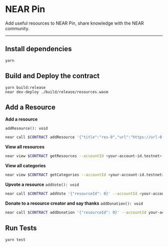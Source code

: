 # NEAR Pin

Add useful resources to NEAR Pin, share knowledge with the NEAR community.

----

## Install dependencies
```
yarn
```

## Build and Deploy the contract
```
yarn build:release
near dev-deploy ./build/release/resources.wasm
```

## Add a Resource
**Add a resource**

`addResource(): void`

```sh
near call $CONTRACT addResource '{"title":"res-0","url":"https://url-0.com","category":"new category-0"}' --accountId <your-account-id.testnet>
```

**View all resources**

```sh
near view $CONTRACT getResources --accountId <your-account-id.testnet>
```
**View all categories**
```sh
near view $CONTRACT getCategories --accountId <your-account-id.testnet>
```
**Upvote a resource**
`addVote(): void`

```sh
near call $CONTRACT addVote '{"resourceId": 0}' --accountId <your-account-id.testnet>

```
**Donate to a resource creator and say thanks**
`addDonation(): void`

```sh
near call $CONTRACT addDonation '{"resourceId": 0}' --accountId your-account-id.testnet --amount 2
```
## Run Tests
```
yarn test
```
